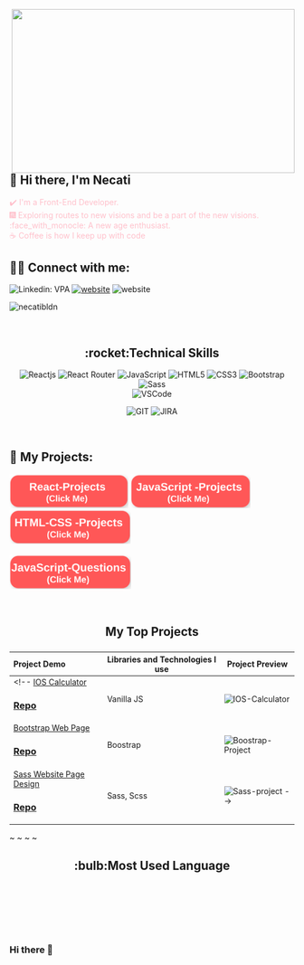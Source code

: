 <img src="https://media.giphy.com/media/qgQUggAC3Pfv687qPC/giphy.gif" align="right" width="500" height="290"></br>

## :wave: Hi there, I'm Necati

<font color="pink"> :heavy_check_mark: I'm a Front-End Developer. </font>
</br>
<font color="pink">:fireworks: Exploring routes to new visions and be a part of the new visions. </font>
</br>
<font color="pink"> :face_with_monocle: A new age enthusiast. </font>
</br>
<font color="pink">:coffee: Coffee is how I keep up with code</font>

## :man::woman: Connect with me:

![Linkedin: VPA](https://img.shields.io/badge/linkedin-%230077B5.svg?&style=for-the-badge&logo=linkedin&logoColor=white)
[![website](https://img.shields.io/badge/gmail-f1f2f6.svg?&style=for-the-badge&logo=gmail&logoColor=red)](mailto:necatinldn@gmail.com)
![website](https://img.shields.io/badge/%20-medium-black?&style=for-the-badge&logoColor=white)

<p align="left"> <img src="https://komarev.com/ghpvc/?username=necatibldn" alt="necatibldn"/></p>

</br>

<h2 align="center">:rocket:Technical Skills</h2>
<div align="center">
<img
        src="https://img.shields.io/badge/React-20232A?style=for-the-badge&logo=react&logoColor=61DAFB"
        alt="Reactjs"
      />
<img
        src="https://img.shields.io/badge/React_Router-CA4245?style=for-the-badge&logo=react-router&logoColor=white"
        alt="React Router"
      />
<img
        src="https://img.shields.io/badge/JavaScript-323330?style=for-the-badge&logo=javascript&logoColor=F7DF1E"
        alt="JavaScript"
      />
<img
        src="https://img.shields.io/badge/HTML5-E34F26?style=for-the-badge&logo=html5&logoColor=white"
        alt="HTML5"
      />
<img
        src="https://img.shields.io/badge/CSS3-1572B6?style=for-the-badge&logo=css3&logoColor=white"
        alt="CSS3"
      />
<img
        src="https://img.shields.io/badge/Bootstrap-563D7C?style=for-the-badge&logo=bootstrap&logoColor=white"
        alt="Bootstrap"
      />
<img
        src="https://img.shields.io/badge/Sass-CC6699?style=for-the-badge&logo=sass&logoColor=white"
        alt="Sass"
      />
</br>
<img
     src="https://img.shields.io/badge/Visual_Studio_Code-0078D4?style=for-the-badge&logo=visual%20studio%20code&logoColor=white"
     alt="VSCode"
     />
</br>
<!-- <img
        src="https://img.shields.io/badge/Python-14354C?style=for-the-badge&logo=python&logoColor=white"
        alt="Python"
      />
<br> -->

<img
      src="https://img.shields.io/badge/GIT-E44C30?style=for-the-badge&logo=git&logoColor=white"
      alt="GIT"
      />
<img
      src="https://img.shields.io/badge/Jira-0052CC?style=for-the-badge&logo=Jira&logoColor=white"
      alt="JIRA"
      />
      
</div>
</br>
<!--<div  align="center"> <img src="https://raw.githubusercontent.com/scriptex/github-contributions-snake/snake/github-contribution-grid-snake.svg" /></div>-->

## :star2: My Projects:

<a href="https://github.com/NecatiBldn/React-Projects" target="_blank" style="text-decoration: none;margin-right:"><img src="./img/react.png" style="height:60px; width: fit-content;" ></a>
<a href="https://github.com/NecatiBldn/JavaScript-Projects" target="_blank" style="text-decoration: none;margin-right: 25px;"><img src="./img/js.png" style="height:60px; width: fit-content;" ></a>
<a href="https://github.com/NecatiBldn/HTML-CSS-Projects" target="_blank" style="text-decoration: none;margin-right: 25px;"><img src="./img/html.png" style="height:60px; width: fit-content;" ></a>
</br></br>
<a href="https://github.com/NecatiBldn/JavaScript-Questions" target="_blank" style="text-decoration: none;margin-right: 25px;"><img src="./img/jq.png" style="height:60px; width: fit-content;" ></a>

</br>

<h2 align="center">My Top Projects</h2>

###

Project Demo       |Libraries and Technologies I use     |Project Preview
:-------------------------|-------------------------|-------------------------
<!-- [IOS Calculator](https://axel-ac.github.io/IOS-calculator/) <h3>[Repo](https://github.com/axel-ac/IOS-calculator)</h3> | Vanilla JS | ![IOS-Calculator](https://user-images.githubusercontent.com/102467587/218919393-a57f0668-ba05-4e3f-83d3-53a9dfdd9fdf.gif)
[Bootstrap Web Page](https://axel-ac.github.io/Boostrap-Project/) <h3>[Repo](https://github.com/axel-ac/Boostrap-Project)</h3> | Boostrap |![Boostrap-Project](https://user-images.githubusercontent.com/102467587/219783358-be888a33-5332-45ef-bc40-5a6adeb73b8e.gif)
[Sass Website Page Design](https://axel-ac.github.io/Sass-project/) <h3>[Repo](https://github.com/axel-ac/Sass-project)</h3> | Sass, Scss |![Sass-project](https://user-images.githubusercontent.com/102467587/219283604-7709569d-e7fa-4e46-8e3f-55b563f9d79c.gif) -->

~
~
~
~
<br>

<h2 align="center">:bulb:Most Used Language</h2>
<div  align="center">
<br/>
<img
     src="https://github-readme-stats.vercel.app/api?username=axel-ac&theme=blue-green"
     alt=""
     /> </br></br></br>
<img
     src="https://github-readme-stats.vercel.app/api/top-langs/?username=axel-ac&theme=blue-green"
     alt=""
     /> <br/>
</div>

### Hi there 👋

<!--
**NecatiBldn/NecatiBldn** is a ✨ _special_ ✨ repository because its `README.md` (this file) appears on your GitHub profile.

Here are some ideas to get you started:

- 🔭 I’m currently working on ...
- 🌱 I’m currently learning ...
- 👯 I’m looking to collaborate on ...
- 🤔 I’m looking for help with ...
- 💬 Ask me about ...
- 📫 How to reach me: ...
- 😄 Pronouns: ...
- ⚡ Fun fact: ...
-->
